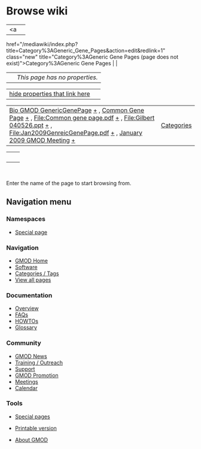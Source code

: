 



<span id="top"></span>




# <span dir="auto">Browse wiki</span>






|  |  |
|----|----|
| <a
href="/mediawiki/index.php?title=Category%3AGeneric_Gene_Pages&amp;action=edit&amp;redlink=1"
class="new"
title="Category%3AGeneric Gene Pages (page does not exist)">Category%3AGeneric
Gene Pages</a> |  |

|     |                                |
|-----|--------------------------------|
|     | *This page has no properties.* |

<span id="smw_browse_incoming"></span>

|  |  |
|----|----|
| [hide properties that link here](/mediawiki/index.php?title=Special:Browse&offset=0&dir=out&article=Category%3AGeneric+Gene+Pages)  |  |

|  |  |
|----|----|
| <span class="smwb-ivalue">[Bio GMOD GenericGenePage](/wiki/Bio_GMOD_GenericGenePage "Bio GMOD GenericGenePage") <span class="smwbrowse">[+](/wiki/Special%3ABrowse/Bio-20GMOD-20GenericGenePage "Special%3ABrowse/Bio-20GMOD-20GenericGenePage")</span></span> , <span class="smwb-ivalue">[Common Gene Page](/wiki/Common_Gene_Page "Common Gene Page") <span class="smwbrowse">[+](/wiki/Special%3ABrowse/Common-20Gene-20Page "Special%3ABrowse/Common-20Gene-20Page")</span></span> , <span class="smwb-ivalue">[File:Common gene page.pdf](/wiki/File:Common_gene_page.pdf "File:Common gene page.pdf") <span class="smwbrowse">[+](/wiki/Special%3ABrowse/File:Common-20gene-20page.pdf "Special%3ABrowse/File:Common-20gene-20page.pdf")</span></span> , <span class="smwb-ivalue">[File:Gilbert 040526.ppt](/wiki/File:Gilbert_040526.ppt "File:Gilbert 040526.ppt") <span class="smwbrowse">[+](/wiki/Special%3ABrowse/File:Gilbert-20040526.ppt "Special%3ABrowse/File:Gilbert-20040526.ppt")</span></span> , <span class="smwb-ivalue">[File:Jan2009GenreicGenePage.pdf](/wiki/File:Jan2009GenreicGenePage.pdf "File:Jan2009GenreicGenePage.pdf") <span class="smwbrowse">[+](/wiki/Special%3ABrowse/File:Jan2009GenreicGenePage.pdf "Special%3ABrowse/File:Jan2009GenreicGenePage.pdf")</span></span> , <span class="smwb-ivalue">[January 2009 GMOD Meeting](/wiki/January_2009_GMOD_Meeting "January 2009 GMOD Meeting") <span class="smwbrowse">[+](/wiki/Special%3ABrowse/January-202009-20GMOD-20Meeting "Special%3ABrowse/January-202009-20GMOD-20Meeting")</span></span> | [Categories](/wiki/Special%3ACategories "Special%3ACategories") |

|     |     |
|-----|-----|
|     |     |

 

Enter the name of the page to start browsing from.  








## Navigation menu



### Namespaces

- <span id="ca-nstab-special">[Special
  page](/wiki/Special%3ABrowse/Category%3AGeneric_Gene_Pages "This is a special page, you cannot edit the page itself")</span>


### 






### Navigation



- <span id="n-GMOD-Home">[GMOD Home](/wiki/Main_Page)</span>
- <span id="n-Software">[Software](/wiki/GMOD_Components)</span>
- <span id="n-Categories-.2F-Tags">[Categories /
  Tags](/wiki/Categories)</span>
- <span id="n-View-all-pages">[View all
  pages](/wiki/Special:AllPages)</span>




### Documentation



- <span id="n-Overview">[Overview](/wiki/Overview)</span>
- <span id="n-FAQs">[FAQs](/wiki/Category%3AFAQ)</span>
- <span id="n-HOWTOs">[HOWTOs](/wiki/Category%3AHOWTO)</span>
- <span id="n-Glossary">[Glossary](/wiki/Glossary)</span>




### Community



- <span id="n-GMOD-News">[GMOD News](/wiki/GMOD_News)</span>
- <span id="n-Training-.2F-Outreach">[Training /
  Outreach](/wiki/Training_and_Outreach)</span>
- <span id="n-Support">[Support](/wiki/Support)</span>
- <span id="n-GMOD-Promotion">[GMOD
  Promotion](/wiki/GMOD_Promotion)</span>
- <span id="n-Meetings">[Meetings](/wiki/Meetings)</span>
- <span id="n-Calendar">[Calendar](/wiki/Calendar)</span>




### Tools



- <span id="t-specialpages"><a href="/wiki/Special%3ASpecialPages" accesskey="q"
  title="A list of all special pages [q]">Special pages</a></span>
- <span id="t-print"><a
  href="/mediawiki/index.php?title=Special%3ABrowse/Category%3AGeneric_Gene_Pages&amp;printable=yes"
  rel="alternate" accesskey="p"
  title="Printable version of this page [p]">Printable version</a></span>





- <span id="footer-places-about">[About
  GMOD](/wiki/GMOD%3AAbout "GMOD%3AAbout")</span>

<!-- -->





